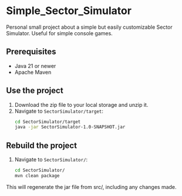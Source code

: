# Simple_Sector_Simulator

Personal small project about a simple but easily customizable Sector Simulator. Useful for simple console games.

## Prerequisites
- Java 21 or newer
- Apache Maven

## Use the project
1. Download the zip file to your local storage and unzip it.  
2. Navigate to `SectorSimulator/target`:
   ```bash
   cd SectorSimulator/target
   java -jar SectorSimulator-1.0-SNAPSHOT.jar

## Rebuild the project
1. Navigate to `SectorSimulator/`:
   ```bash
   cd SectorSimulator/
   mvn clean package
 This will regenerate the jar file from src/, including any changes made.
